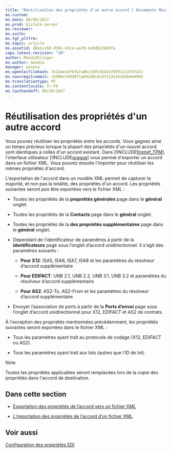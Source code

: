 ```yaml
---
title: "Réutilisation des propriétés d’un autre accord | Documents Microsoft"
ms.custom: 
ms.date: 06/08/2017
ms.prod: biztalk-server
ms.reviewer: 
ms.suite: 
ms.tgt_pltfrm: 
ms.topic: article
ms.assetid: d8e1cc60-d581-43ca-aa70-1e0d6238497a
caps.latest.revision: "10"
author: MandiOhlinger
ms.author: mandia
manager: anneta
ms.openlocfilehash: 7e2a4e1efbfb7a86c18fb3643a789312a3707a72
ms.sourcegitcommit: cb908c540d8f1a692d01dc8f313e16cb4b4e696d
ms.translationtype: MT
ms.contentlocale: fr-FR
ms.lasthandoff: 09/20/2017
---
```

# <a name="reusing-properties-from-another-agreement"></a>Réutilisation des propriétés d'un autre accord
Vous pouvez réutiliser les propriétés entre les accords. Vous gagnez ainsi un temps précieux lorsque la plupart des propriétés d'un nouvel accord sont identiques à celles d'un accord existant. Dans [!INCLUDE[firstref_TPM](../includes/firstref-tpm-md.md)], l'interface utilisateur [!INCLUDE[prague](../includes/prague-md.md)] vous permet d'exporter un accord dans un fichier XML. Vous pouvez ensuite l'importer pour réutiliser les mêmes propriétés d'accord.  
  
 L'exportation de l'accord dans un modèle XML permet de capturer la majorité, et non pas la totalité, des propriétés d'un accord. Les propriétés suivantes seront *pas* être exportées vers le fichier XML :  
  
-   Toutes les propriétés de la **propriétés générales** page dans le **général** onglet.  
  
-   Toutes les propriétés de la **Contacts** page dans le **général** onglet.  
  
-   Toutes les propriétés de la **des propriétés supplémentaires** page dans le **général** onglet.  
  
-   Dépendant de l’identificateur de paramètres à partir de la **identificateurs** page sous l’onglet d’accord unidirectionnel. Il s'agit des paramètres suivants :  
  
    -   **Pour X12**: ISA5, ISA6, ISA7, ISA8 et les paramètres du résolveur d’accord supplémentaire  
  
    -   **Pour EDIFACT**: UNB 2.1, UNB 2.2, UNB 3.1, UNB 3.2 et paramètres du résolveur d’accord supplémentaire  
  
    -   **Pour AS2**: AS2-To, AS2-From et les paramètres du résolveur d’accord supplémentaire  
  
-   Envoyer l’association de ports à partir de la **Ports d’envoi** page sous l’onglet d’accord unidirectionnel pour X12, EDIFACT et AS2 de contrats.  
  
 À l'exception des propriétés mentionnées précédemment, les propriétés suivantes seront exportées dans le fichier XML :  
  
-   Tous les paramètres ayant trait au protocole de codage (X12, EDIFACT ou AS2).  
  
-   Tous les paramètres ayant trait aux lots (autres que l'ID de lot).  
  
> [!NOTE]
>  Toutes les propriétés applicables seront remplacées lors de la copie des propriétés dans l'accord de destination.  
  
## <a name="in-this-section"></a>Dans cette section  
  
-   [Exportation des propriétés de l’accord vers un fichier XML](../core/exporting-agreement-properties-to-an-xml-file.md)  
  
-   [L’importation des propriétés de l’accord d’un fichier XML](../core/importing-agreement-properties-from-an-xml-file.md)  
  
## <a name="see-also"></a>Voir aussi  
 [Configuration des propriétés EDI](../core/configuring-edi-properties.md)